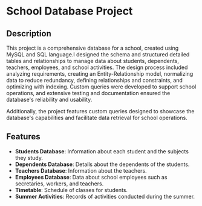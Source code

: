 # School Database Project

## Description

This project is a comprehensive database for a school, created using MySQL and SQL language.I designed the schema and structured detailed tables and relationships to manage data about students, dependents, teachers, employees, and school activities. The design process included analyzing requirements, creating an Entity-Relationship model, normalizing data to reduce redundancy, defining relationships and constraints, and optimizing with indexing. Custom queries were developed to support school operations, and extensive testing and documentation ensured the database's reliability and usability.

Additionally, the project features custom queries designed to showcase the database's capabilities and facilitate data retrieval for school operations.

## Features

- **Students Database**: Information about each student and the subjects they study.
- **Dependents Database**: Details about the dependents of the students.
- **Teachers Database**: Information about the teachers.
- **Employees Database**: Data about school employees such as secretaries, workers, and teachers.
- **Timetable**: Schedule of classes for students.
- **Summer Activities**: Records of activities conducted during the summer.
